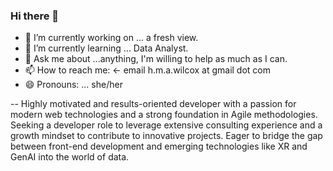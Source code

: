 ### Hi there 👋

<!--
**hmaw/hmaw** is a ✨ _special_ ✨ repository because its `README.md` (this file) appears on your GitHub profile.

Here are some ideas to get you started:-->

- 🔭 I’m currently working on ... a fresh view.
- 🌱 I’m currently learning ... Data Analyst.
- 💬 Ask me about ...anything, I'm willing to help as much as I can.
- 📫 How to reach me: <- email h.m.a.wilcox at gmail dot com
- 😄 Pronouns: ... she/her

-- Highly motivated and results-oriented developer with a passion for modern web technologies and a strong foundation in Agile methodologies. Seeking a developer role to leverage extensive consulting experience and a growth mindset to contribute to innovative projects. Eager to bridge the gap between front-end development and emerging technologies like XR and GenAI into the world of data.
